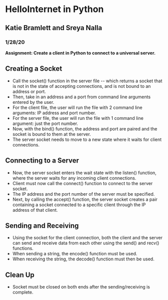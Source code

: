 # HelloInternet in Python
## Katie Bramlett and Sreya Nalla
### 1/28/20

**Assignment: Create a client in Python to connect to a universal server.**

## Creating a Socket
- Call the socket() function in the server file -- which returns a socket that is not in the state of accepting connections, and is not bound to an address or port.
- Then, take in an address and a port from command line arguments entered by the user.
- For the client file, the user will run the file with 2 command line arguments: IP address and port number.
- For the server file, the user will run the file with 1 command line argument: just the port number.
- Now, with the bind() function, the address and port are paired and the socket is bound to them at the server.
- The server socket needs to move to a new state where it waits for client connections.

## Connecting to a Server
- Now, the server socket enters the wait state with the listen() function, where the server waits for any incoming client connections.
- Client must now call the connect() function to connect to the server socket.
- The IP address and the port number of the server must be specified.
- Next, by calling the accept() function, the server socket creates a pair containing a socket connected to a specific client through the IP address of that client.

## Sending and Receiving
- Using the socket for the client connection, both the client and the server can send and receive data from each other using the send() and recv() functions.
- When sending a string, the encode() function must be used.
- When receiving the string, the decode() function must then be used.

## Clean Up
- Socket must be closed on both ends after the sending/receiving is complete.
